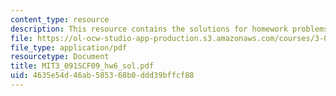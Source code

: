 ```yaml
---
content_type: resource
description: This resource contains the solutions for homework problems.
file: https://ol-ocw-studio-app-production.s3.amazonaws.com/courses/3-091sc-introduction-to-solid-state-chemistry-fall-2010/4635e54d46ab585368b0ddd39bffcf88_MIT3_091SCF09_hw6_sol.pdf
file_type: application/pdf
resourcetype: Document
title: MIT3_091SCF09_hw6_sol.pdf
uid: 4635e54d-46ab-5853-68b0-ddd39bffcf88
---
```

